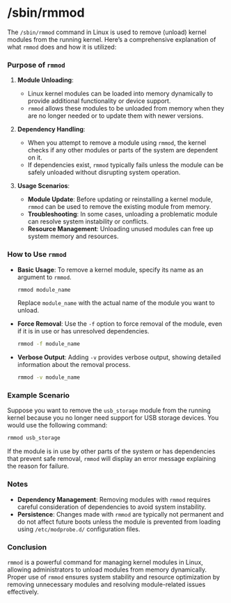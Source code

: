 # /sbin/rmmod
The `/sbin/rmmod` command in Linux is used to remove (unload) kernel modules from the running kernel. Here’s a comprehensive explanation of what `rmmod` does and how it is utilized:

### Purpose of `rmmod`

1. **Module Unloading**:
   - Linux kernel modules can be loaded into memory dynamically to provide additional functionality or device support.
   - `rmmod` allows these modules to be unloaded from memory when they are no longer needed or to update them with newer versions.

2. **Dependency Handling**:
   - When you attempt to remove a module using `rmmod`, the kernel checks if any other modules or parts of the system are dependent on it.
   - If dependencies exist, `rmmod` typically fails unless the module can be safely unloaded without disrupting system operation.

3. **Usage Scenarios**:
   - **Module Update**: Before updating or reinstalling a kernel module, `rmmod` can be used to remove the existing module from memory.
   - **Troubleshooting**: In some cases, unloading a problematic module can resolve system instability or conflicts.
   - **Resource Management**: Unloading unused modules can free up system memory and resources.

### How to Use `rmmod`

- **Basic Usage**: To remove a kernel module, specify its name as an argument to `rmmod`.

  ```bash
  rmmod module_name
  ```

  Replace `module_name` with the actual name of the module you want to unload.

- **Force Removal**: Use the `-f` option to force removal of the module, even if it is in use or has unresolved dependencies.

  ```bash
  rmmod -f module_name
  ```

- **Verbose Output**: Adding `-v` provides verbose output, showing detailed information about the removal process.

  ```bash
  rmmod -v module_name
  ```

### Example Scenario

Suppose you want to remove the `usb_storage` module from the running kernel because you no longer need support for USB storage devices. You would use the following command:

```bash
rmmod usb_storage
```

If the module is in use by other parts of the system or has dependencies that prevent safe removal, `rmmod` will display an error message explaining the reason for failure.

### Notes

- **Dependency Management**: Removing modules with `rmmod` requires careful consideration of dependencies to avoid system instability.
- **Persistence**: Changes made with `rmmod` are typically not permanent and do not affect future boots unless the module is prevented from loading using `/etc/modprobe.d/` configuration files.

### Conclusion

`rmmod` is a powerful command for managing kernel modules in Linux, allowing administrators to unload modules from memory dynamically. Proper use of `rmmod` ensures system stability and resource optimization by removing unnecessary modules and resolving module-related issues effectively.
